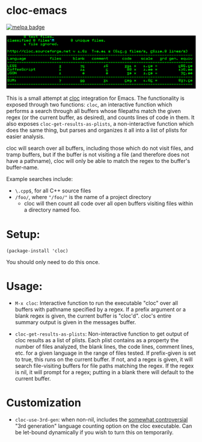 cloc-emacs
==========

[![melpa badge][melpa-badge]][melpa-link]

![cloc example usage](doc/cloc-screenshot.png)

This is a small attempt at [cloc](http://cloc.sourceforge.net) integration for Emacs. The functionality is exposed through two functions: `cloc`, an interactive function which performs a search through all buffers whose filepaths match the given regex (or the current buffer, as desired), and counts lines of code in them. It also exposes `cloc-get-results-as-plists`, a non-interactive function which does the same thing, but parses and organizes it all into a list of plists for easier analysis.

cloc will search over all buffers, including those which do not visit files, and tramp buffers, but if the buffer is not visiting a file (and therefore does not have a pathname), cloc will only be able to match the regex to the buffer's buffer-name.

Example searches include:

- `\.cpp$`, for all C++ source files
- `/foo/`, where `"/foo/"` is the name of a project directory
  - cloc will then count all code over all open buffers visiting files within a directory named foo.

# Setup:

```elisp
(package-install 'cloc)
```

You should only need to do this once.

# Usage:

- `M-x cloc`: Interactive function to run the executable "cloc" over all buffers with pathname specified by a regex. If a prefix argument or a blank regex is given, the current buffer is "cloc'd". cloc's entire summary output is given in the messages buffer.

- `cloc-get-results-as-plists`: Non-interactive function to get output of cloc results as a list of plists. Each plist contains as a property the number of files analyzed, the blank lines, the code lines, comment lines, etc. for a given language in the range of files tested. If prefix-given is set to true, this runs on the current buffer. If not, and a regex is given, it will search file-visiting buffers for file paths matching the regex. If the regex is nil, it will prompt for a regex; putting in a blank there will default to the current buffer.

# Customization

- `cloc-use-3rd-gen`: when non-nil, includes the [somewhat controversial](http://cloc.sourceforge.net/#scale_factors) "3rd generation" language counting option on the cloc executable. Can be let-bound dynamically if you wish to turn this on temporarily.

[melpa-link]: http://melpa.org/#/cloc
[melpa-badge]: http://melpa.org/packages/cloc-badge.svg
